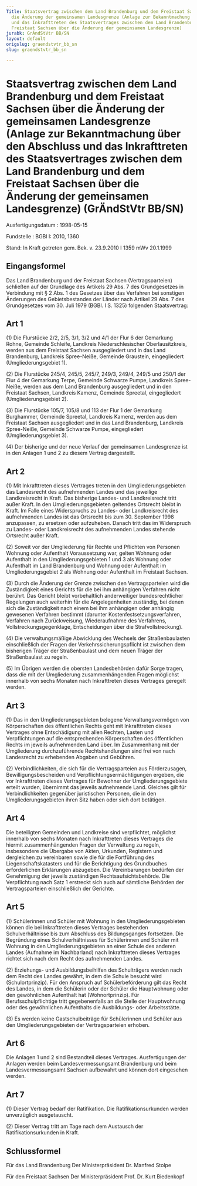 ```yaml
---
Title: Staatsvertrag zwischen dem Land Brandenburg und dem Freistaat Sachsen über
  die Änderung der gemeinsamen Landesgrenze (Anlage zur Bekanntmachung über den Abschluss
  und das Inkrafttreten des Staatsvertrages zwischen dem Land Brandenburg und dem
  Freistaat Sachsen über die Änderung der gemeinsamen Landesgrenze)
jurabk: GrÄndStVtr BB/SN
layout: default
origslug: graendstvtr_bb_sn
slug: graendstvtr_bb_sn

---
```


# Staatsvertrag zwischen dem Land Brandenburg und dem Freistaat Sachsen über die Änderung der gemeinsamen Landesgrenze (Anlage zur Bekanntmachung über den Abschluss und das Inkrafttreten des Staatsvertrages zwischen dem Land Brandenburg und dem Freistaat Sachsen über die Änderung der gemeinsamen Landesgrenze) (GrÄndStVtr BB/SN)

Ausfertigungsdatum
:   1998-05-15

Fundstelle
:   BGBl I: 2010, 1360

Stand: In Kraft getreten gem. Bek. v. 23.9.2010 I 1359 mWv 20.1.1999

## Eingangsformel

Das Land Brandenburg und der Freistaat Sachsen (Vertragsparteien)
schließen auf der Grundlage des Artikels 29 Abs. 7 des Grundgesetzes
in Verbindung mit § 2 Abs. 1 des Gesetzes über das Verfahren bei
sonstigen Änderungen des Gebietsbestandes der Länder nach Artikel 29
Abs. 7 des Grundgesetzes vom 30. Juli 1979 (BGBl. I S. 1325) folgenden
Staatsvertrag:


## Art 1

(1) Die Flurstücke 2/2, 2/5, 3/1, 3/2 und 4/1 der Flur 6 der Gemarkung
Rohne, Gemeinde Schleife, Landkreis Niederschlesischer
Oberlausitzkreis, werden aus dem Freistaat Sachsen ausgegliedert und
in das Land Brandenburg, Landkreis Spree-Neiße, Gemeinde Graustein,
eingegliedert (Umgliederungsgebiet 1).

(2) Die Flurstücke 245/4, 245/5, 245/7, 249/3, 249/4, 249/5 und 250/1
der Flur 4 der Gemarkung Terpe, Gemeinde Schwarze Pumpe, Landkreis
Spree-Neiße, werden aus dem Land Brandenburg ausgegliedert und in den
Freistaat Sachsen, Landkreis Kamenz, Gemeinde Spreetal, eingegliedert
(Umgliederungsgebiet 2).

(3) Die Flurstücke 105/7, 105/8 und 113 der Flur 1 der Gemarkung
Burghammer, Gemeinde Spreetal, Landkreis Kamenz, werden aus dem
Freistaat Sachsen ausgegliedert und in das Land Brandenburg, Landkreis
Spree-Neiße, Gemeinde Schwarze Pumpe, eingegliedert
(Umgliederungsgebiet 3).

(4) Der bisherige und der neue Verlauf der gemeinsamen Landesgrenze
ist in den Anlagen 1 und 2 zu diesem Vertrag dargestellt.


## Art 2

(1) Mit Inkrafttreten dieses Vertrages treten in den
Umgliederungsgebieten das Landesrecht des aufnehmenden Landes und das
jeweilige Landkreisrecht in Kraft. Das bisherige Landes- und
Landkreisrecht tritt außer Kraft. In den Umgliederungsgebieten
geltendes Ortsrecht bleibt in Kraft. Im Falle eines Widerspruchs zu
Landes- oder Landkreisrecht des aufnehmenden Landes ist das Ortsrecht
bis zum 30. September 1998 anzupassen, zu ersetzen oder aufzuheben.
Danach tritt das im Widerspruch zu Landes- oder Landkreisrecht des
aufnehmenden Landes stehende Ortsrecht außer Kraft.

(2) Soweit vor der Umgliederung für Rechte und Pflichten von Personen
Wohnung oder Aufenthalt Voraussetzung war, gelten Wohnung oder
Aufenthalt in den Umgliederungsgebieten 1 und 3 als Wohnung oder
Aufenthalt im Land Brandenburg und Wohnung oder Aufenthalt im
Umgliederungsgebiet 2 als Wohnung oder Aufenthalt im Freistaat
Sachsen.

(3) Durch die Änderung der Grenze zwischen den Vertragsparteien wird
die Zuständigkeit eines Gerichts für die bei ihm anhängigen Verfahren
nicht berührt. Das Gericht bleibt vorbehaltlich anderweitiger
bundesrechtlicher Regelungen auch weiterhin für die Angelegenheiten
zuständig, bei denen sich die Zuständigkeit nach einem bei ihm
anhängigen oder anhängig gewesenen Verfahren bestimmt (darunter
Kostenfestsetzungsverfahren, Verfahren nach Zurückweisung,
Wiederaufnahme des Verfahrens, Vollstreckungsgegenklage,
Entscheidungen über die Strafvollstreckung).

(4) Die verwaltungsmäßige Abwicklung des Wechsels der Straßenbaulasten
einschließlich der Fragen der Verkehrssicherungspflicht ist zwischen
dem bisherigen Träger der Straßenbaulast und dem neuen Träger der
Straßenbaulast zu regeln.

(5) Im Übrigen werden die obersten Landesbehörden dafür Sorge tragen,
dass die mit der Umgliederung zusammenhängenden Fragen möglichst
innerhalb von sechs Monaten nach Inkrafttreten dieses Vertrages
geregelt werden.


## Art 3

(1) Das in den Umgliederungsgebieten belegene Verwaltungsvermögen von
Körperschaften des öffentlichen Rechts geht mit Inkrafttreten dieses
Vertrages ohne Entschädigung mit allen Rechten, Lasten und
Verpflichtungen auf die entsprechenden Körperschaften des öffentlichen
Rechts im jeweils aufnehmenden Land über. Im Zusammenhang mit der
Umgliederung durchzuführende Rechtshandlungen sind frei von nach
Landesrecht zu erhebenden Abgaben und Gebühren.

(2) Verbindlichkeiten, die sich für die Vertragsparteien aus
Förderzusagen, Bewilligungsbescheiden und Verpflichtungsermächtigungen
ergeben, die vor Inkrafttreten dieses Vertrages für Bewohner der
Umgliederungsgebiete erteilt wurden, übernimmt das jeweils aufnehmende
Land. Gleiches gilt für Verbindlichkeiten gegenüber juristischen
Personen, die in den Umgliederungsgebieten ihren Sitz haben oder sich
dort betätigen.


## Art 4

Die beteiligten Gemeinden und Landkreise sind verpflichtet, möglichst
innerhalb von sechs Monaten nach Inkrafttreten dieses Vertrages die
hiermit zusammenhängenden Fragen der Verwaltung zu regeln,
insbesondere die Übergabe von Akten, Urkunden, Registern und
dergleichen zu vereinbaren sowie die für die Fortführung des
Liegenschaftskatasters und für die Berichtigung des Grundbuches
erforderlichen Erklärungen abzugeben. Die Vereinbarungen bedürfen der
Genehmigung der jeweils zuständigen Rechtsaufsichtsbehörde. Die
Verpflichtung nach Satz 1 erstreckt sich auch auf sämtliche Behörden
der Vertragsparteien einschließlich der Gerichte.


## Art 5

(1) Schülerinnen und Schüler mit Wohnung in den Umgliederungsgebieten
können die bei Inkrafttreten dieses Vertrages bestehenden
Schulverhältnisse bis zum Abschluss des Bildungsganges fortsetzen. Die
Begründung eines Schulverhältnisses für Schülerinnen und Schüler mit
Wohnung in den Umgliederungsgebieten an einer Schule des anderen
Landes (Aufnahme im Nachbarland) nach Inkrafttreten dieses Vertrages
richtet sich nach dem Recht des aufnehmenden Landes.

(2) Erziehungs- und Ausbildungsbeihilfen des Schulträgers werden nach
dem Recht des Landes gewährt, in dem die Schule besucht wird
(Schulortprinzip). Für den Anspruch auf Schülerbeförderung gilt das
Recht des Landes, in dem die Schülerin oder der Schüler die
Hauptwohnung oder den gewöhnlichen Aufenthalt hat (Wohnortprinzip).
Für Berufsschulpflichtige tritt gegebenenfalls an die Stelle der
Hauptwohnung oder des gewöhnlichen Aufenthalts die Ausbildungs- oder
Arbeitsstätte.

(3) Es werden keine Gastschulbeiträge für Schülerinnen und Schüler aus
den Umgliederungsgebieten der Vertragsparteien erhoben.


## Art 6

Die Anlagen 1 und 2 sind Bestandteil dieses Vertrages. Ausfertigungen
der Anlagen werden beim Landesvermessungsamt Brandenburg und beim
Landesvermessungsamt Sachsen aufbewahrt und können dort eingesehen
werden.


## Art 7

(1) Dieser Vertrag bedarf der Ratifikation. Die Ratifikationsurkunden
werden unverzüglich ausgetauscht.

(2) Dieser Vertrag tritt am Tage nach dem Austausch der
Ratifikationsurkunden in Kraft.


## Schlussformel

Für das Land Brandenburg
Der Ministerpräsident
Dr.
Manfred Stolpe

Für den Freistaat Sachsen
Der Ministerpräsident
Prof. Dr.
Kurt Biedenkopf

